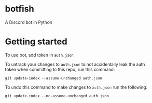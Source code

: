 # botfish
A Discord bot in Python

# Getting started
To use bot, add token in `auth.json`

To untrack your changes to `auth.json` to not accidentally leak the auth token when committing to this repo, run this command:
```
git update-index --assume-unchanged auth.json
```
To undo this command to make changes to `auth.json` run the following:
```
git update-index --no-assume-unchanged auth.json
```
